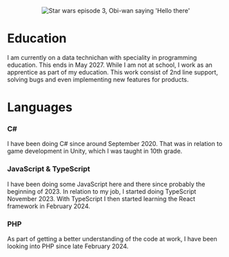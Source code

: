 <p align="center">
<img src="https://media0.giphy.com/media/xTiIzJSKB4l7xTouE8/200.gif" alt="Star wars episode 3, Obi-wan saying 'Hello there'" />
</p>

# Education
I am currently on a data technichan with speciality in programming education. 
This ends in May 2027. While I am not at school, I work as an apprentice as part of my education. 
This work consist of 2nd line support, solving bugs and even implementing new features for products. 

# Languages
### C#
I have been doing C# since around September 2020. 
That was in relation to game development in Unity, which I was taught in 10th grade.

### JavaScript & TypeScript
I have been doing some JavaScript here and there since probably the beginning of 2023.
In relation to my job, I started doing TypeScript November 2023. 
With TypeScript I then started learning the React framework in February 2024.

### PHP
As part of getting a better understanding of the code at work, I have been looking into PHP since late February 2024.
